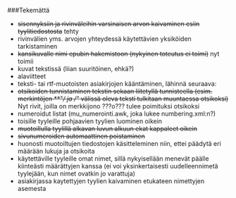 ###Tekemättä
 * ~~sisennyksiin ja rivinväleihin varsinaisen arvon kaivaminen esiin tyylitiedostosta~~ tehty
 * rivinvälien yms. arvojen yhteydessä käytettävien yksiköiden tarkistaminen
 * ~~kansikuvalle nimi epubin hakemistoon (nykyinen toteutus ei toimi)~~ nyt toimii
 * kuvat tekstissä (liian suuritöinen, ehkä?)
 * alaviitteet
 * teksti- tai rtf-muotoisten asiakirjojen kääntäminen, lähinnä seuraava:
 * ~~otsikoiden tunnistaminen tekstin sekaan liitetyllä tunnisteella (esim. merkintöjen **"*/ ja */*"* välissä oleva teksti tulkitaan muuntaessa otsikoksi)~~ Nyt rivit, joilla on merkkijono ???o??? tulee poimituksi otsikoksi
 * numeroidut listat (mu_numerointi.awk, joka lukee numbering.xml:n?)
 * toisille tyyleille pohjaavien tyylien luominen oikein
 * ~~muotoillulla tyylillä alkavan luvun alkuun ekat kappaleet oikein~~
 * ~~sivunumeroiden automaattinen poistaminen~~
 * huonosti muotoiltujen tiedostojen käsitteleminen niin, ettei päädytä eri määrään lukuja ja otsikoita
 * käytettäville tyyleille omat nimet, sillä nykyisellään menevät päälle kiinteästi määrättyjen kanssa (ei voi yksinkertaisesti uudelleennimetä tyylejään, kun nimet ovatkin jo varattuja)
 * asiakirjassa kaytettyjen tyylien kaivaminen etukateen nimettyjen asemesta